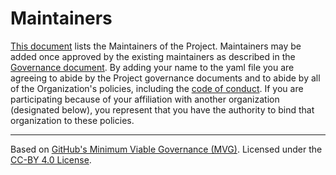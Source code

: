 # Maintainers

[This document](https://github.com/OpenRailAssociation/openrail-org-config/blob/main/teams/osrd.yaml) lists the Maintainers of the Project. Maintainers may be added once approved by the existing maintainers as described in the [Governance document](./GOVERNANCE.md). By adding your name to the yaml file you are agreeing to abide by the Project governance documents and to abide by all of the Organization's policies, including the [code of conduct](./CODE_OF_CONDUCT.md). If you are participating because of your affiliation with another organization (designated below), you represent that you have the authority to bind that organization to these policies.

---

Based on [GitHub's Minimum Viable Governance (MVG)](https://github.com/github/MVG). Licensed under the [CC-BY 4.0 License](https://creativecommons.org/licenses/by/4.0/).
